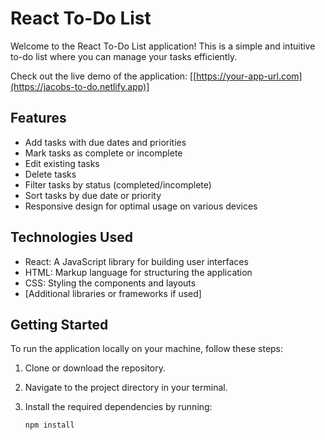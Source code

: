 # React To-Do List

Welcome to the React To-Do List application! This is a simple and intuitive to-do list where you can manage your tasks efficiently.

Check out the live demo of the application: [[https://your-app-url.com](https://jacobs-to-do.netlify.app)]

## Features

- Add tasks with due dates and priorities
- Mark tasks as complete or incomplete
- Edit existing tasks
- Delete tasks
- Filter tasks by status (completed/incomplete)
- Sort tasks by due date or priority
- Responsive design for optimal usage on various devices

## Technologies Used

- React: A JavaScript library for building user interfaces
- HTML: Markup language for structuring the application
- CSS: Styling the components and layouts
- [Additional libraries or frameworks if used]

## Getting Started

To run the application locally on your machine, follow these steps:

1. Clone or download the repository.
2. Navigate to the project directory in your terminal.
3. Install the required dependencies by running:

   ```bash
   npm install
